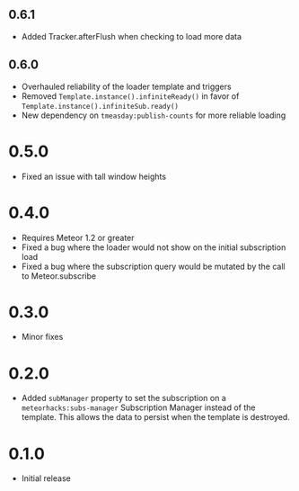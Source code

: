 ## 0.6.1
- Added Tracker.afterFlush when checking to load more data

## 0.6.0
- Overhauled reliability of the loader template and triggers
- Removed `Template.instance().infiniteReady()` in favor of `Template.instance().infiniteSub.ready()`
- New dependency on `tmeasday:publish-counts` for more reliable loading

# 0.5.0
- Fixed an issue with tall window heights

# 0.4.0
- Requires Meteor 1.2 or greater
- Fixed a bug where the loader would not show on the initial subscription load
- Fixed a bug where the subscription query would be mutated by the call to Meteor.subscribe

# 0.3.0
- Minor fixes

# 0.2.0
- Added `subManager` property to set the subscription on a `meteorhacks:subs-manager` Subscription Manager instead of the template. This allows the data to persist when the template is destroyed.

# 0.1.0
- Initial release